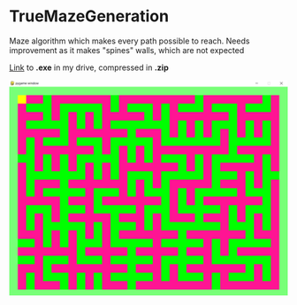 # TrueMazeGeneration
Maze algorithm which makes every path possible to reach. Needs improvement as it makes "spines" walls, which are not expected

[Link](https://drive.google.com/file/d/1tjahBGXtDcINrlTMc-Un5Ttprv0_Tg5r/view?usp=sharing) to **.exe** in my drive, compressed in **.zip**

![Example of a generated maze](MazeGame/maze_example_image.png)
